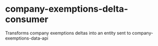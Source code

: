 # company-exemptions-delta-consumer
Transforms company exemptions deltas into an entity sent to company-exemptions-data-api
